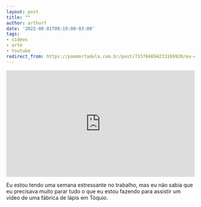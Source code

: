 ```yaml
---
layout: post
title: ""
author: arthurf
date: '2023-08-01T09:19:00-03:00'
tags:
- vídeos
- arte
- Youtube
redirect_from: https://paomortadela.com.br/post/733784694233169920/eu-estou-tendo-uma-semana-estressante-no-trabalho
---
```

<iframe style="width: 100%; height: auto; aspect-ratio: 16 / 9;" src="https://www.youtube.com/embed/Lk_57TP6RFk?feature=oembed&amp;enablejsapi=1&amp;origin=https://safe.txmblr.com&amp;wmode=opaque" frameborder="0" allow="accelerometer; autoplay; clipboard-write; encrypted-media; gyroscope; picture-in-picture; web-share" allowfullscreen title="鉛筆を大量生産するプロセス。職人たちが作る日本の鉛筆専門工場"></iframe>

Eu estou tendo uma semana estressante no trabalho, mas eu não sabia que eu precisava muito parar tudo o que eu estou fazendo para assistir um vídeo de uma fábrica de lápis em Tóquio.

